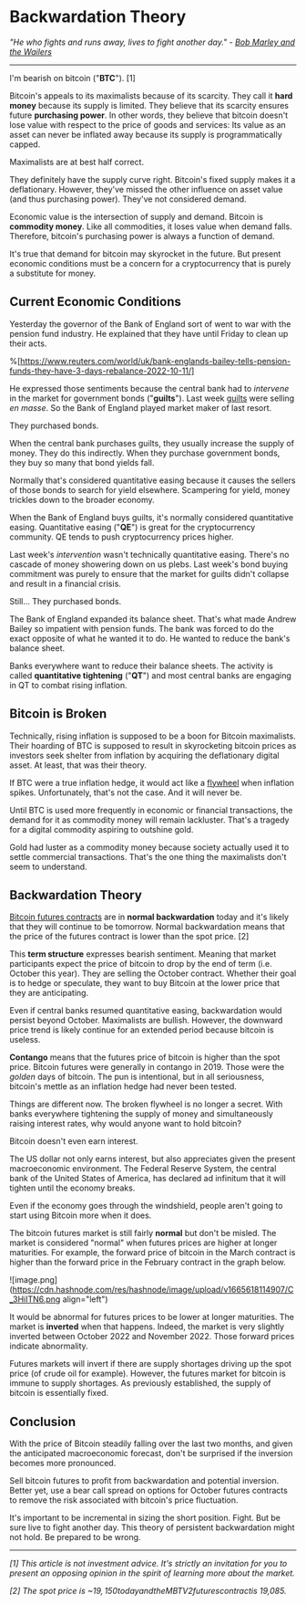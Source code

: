 # Backwardation Theory

*"He who fights and runs away, lives to fight another day." - [Bob Marley and the Wailers](https://www.youtube.com/watch?v=Q-WnePMd6Lc)*

__________

I'm bearish on bitcoin ("**BTC**"). [1]

Bitcoin's appeals to its maximalists because of its scarcity. They call it **hard money** because its supply is limited. They believe that its scarcity ensures future **purchasing power**. In other words, they believe that bitcoin doesn't lose value with respect to the price of goods and services: Its value as an asset can never be inflated away because its supply is programmatically capped.

Maximalists are at best half correct. 

They definitely have the supply curve right. Bitcoin's fixed supply makes it a deflationary. However, they've missed the other influence on asset value (and thus purchasing power). They've not considered demand.

Economic value is the intersection of supply and demand. Bitcoin is **commodity money**. Like all commodities, it loses value when demand falls. Therefore, bitcoin's purchasing power is always a function of demand.

It's true that demand for bitcoin may skyrocket in the future. But present economic conditions must be a concern for a cryptocurrency that is purely a substitute for money.

## Current Economic Conditions

Yesterday the governor of the Bank of England sort of went to war with the pension fund industry. He explained that they have until Friday to clean up their acts.

%[https://www.reuters.com/world/uk/bank-englands-bailey-tells-pension-funds-they-have-3-days-rebalance-2022-10-11/]

He expressed those sentiments because the central bank had to *intervene* in the market for government bonds ("**guilts**"). Last week [guilts](https://www.investopedia.com/terms/g/gilts.asp) were selling *en masse*. So the Bank of England played market maker of last resort.

They purchased bonds.

When the central bank purchases guilts, they usually increase the supply of money. They do this indirectly. When they purchase government bonds, they buy so many that bond yields fall. 

Normally that's considered quantitative easing because it causes the sellers of those bonds to search for yield elsewhere. Scampering for yield, money trickles down to the broader economy.

When the Bank of England buys guilts, it's normally considered quantitative easing. Quantitative easing ("**QE**") is great for the cryptocurrency community. QE tends to push cryptocurrency prices higher. 

Last week's *intervention* wasn't technically quantitative easing. There's no cascade of money showering down on us plebs. Last week's bond buying commitment was purely to ensure that the market for guilts didn't collapse and result in a financial crisis.

Still... They purchased bonds.

The Bank of England expanded its balance sheet. That's what made Andrew Bailey so impatient with pension funds. The bank was forced to do the exact opposite of what he wanted it to do. He wanted to reduce the bank's balance sheet.

Banks everywhere want to reduce their balance sheets. The activity is called **quantitative tightening** ("**QT**") and most central banks are engaging in QT to combat rising inflation.

## Bitcoin is Broken

Technically, rising inflation is supposed to be a boon for Bitcoin maximalists. Their hoarding of BTC is supposed to result in skyrocketing bitcoin prices as investors seek shelter from inflation by acquiring the deflationary digital asset. At least, that was their theory.

If BTC were a true inflation hedge, it would act like a [flywheel](https://www.youtube.com/watch?v=7K4W4hA6aV4) when inflation spikes. Unfortunately, that's not the case. And it will never be. 

Until BTC is used more frequently in economic or financial transactions, the demand for it as commodity money will remain lackluster. That's a tragedy for a digital commodity aspiring to outshine gold. 

Gold had luster as a commodity money because society actually used it to settle commercial transactions. That's the one thing the maximalists don't seem to understand.

## Backwardation Theory

[Bitcoin futures contracts](https://www.cmegroup.com/markets/cryptocurrencies/bitcoin/bitcoin.quotes.html) are in **normal backwardation** today and it's likely that they will continue to be tomorrow. Normal backwardation means that the price of the futures contract is lower than the spot price. [2]

This **term structure** expresses bearish sentiment. Meaning that market participants expect the price of bitcoin to drop by the end of term (i.e. October this year). They are selling the October contract. Whether their goal is to hedge or speculate, they want to buy Bitcoin at the lower price that they are anticipating.

Even if central banks resumed quantitative easing, backwardation would persist beyond October. Maximalists are bullish. However, the downward price trend is likely continue for an extended period because bitcoin is useless. 

**Contango** means that the futures price of bitcoin is higher than the spot price. Bitcoin futures were generally in contango in 2019.  Those were the *golden* days of bitcoin. The pun is intentional, but in all seriousness, bitcoin's mettle as an inflation hedge had never been tested.

Things are different now. The broken flywheel is no longer a secret. With banks everywhere tightening the supply of money and simultaneously raising interest rates, why would anyone want to hold bitcoin?

Bitcoin doesn't even earn interest.

The US dollar not only earns interest, but also appreciates given the present macroeconomic environment. The Federal Reserve System, the central bank of the United States of America, has declared ad infinitum that it will tighten until the economy breaks.

Even if the economy goes through the windshield, people aren't going to start using Bitcoin more when it does. 

The bitcoin futures market is still fairly **normal** but don't be misled. The market is considered "normal" when futures prices are higher at longer maturities. For example, the forward price of bitcoin in the March contract is higher than the forward price in the February contract in the graph below.

![image.png](https://cdn.hashnode.com/res/hashnode/image/upload/v1665618114907/C_3HiITN6.png align="left")

It would be abnormal for futures prices to be lower at longer maturities. The market is **inverted** when that happens. Indeed, the market is very slightly inverted between October 2022 and November 2022. Those forward prices indicate abnormality.

Futures markets will invert if there are supply shortages driving up the spot price (of crude oil for example). However, the futures market for bitcoin is immune to supply shortages. As previously established, the supply of bitcoin is essentially fixed.

## Conclusion

With the price of Bitcoin steadily falling over the last two months, and given the anticipated macroeconomic forecast, don't be surprised if the inversion becomes more pronounced.

Sell bitcoin futures to profit from backwardation and potential inversion. Better yet, use a bear call spread on options for October futures contracts to remove the risk associated with bitcoin's price fluctuation.

It's important to be incremental in sizing the short position. Fight. But be sure live to fight another day. This theory of persistent backwardation might not hold. Be prepared to be wrong.

__________

*[1] This article is not investment advice. It's strictly an invitation for you to present an opposing opinion in the spirit of learning more about the market.*

*[2] The spot price is ~$19,150 today and the MBTV2 futures contract is ~$19,085.*